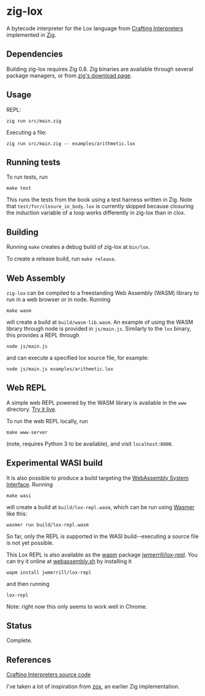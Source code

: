 # zig-lox

A bytecode interpreter for the Lox language from [Crafting Interpreters](http://craftinginterpreters.com/) implemented in [Zig](https://ziglang.org/).

## Dependencies

Building zig-lox requires Zig 0.8. Zig binaries are available through several package managers, or from [zig's download page](https://ziglang.org/download).

## Usage

REPL:
```
zig run src/main.zig
```

Executing a file:
```
zig run src/main.zig -- examples/arithmetic.lox
```

## Running tests

To run tests, run

```
make test
```

This runs the tests from the book using a test harness written in Zig. Note that `test/for/closure_in_body.lox` is currently skipped because closuring the induction variable of a loop works differently in zig-lox than in clox.

## Building

Running `make` creates a debug build of zig-lox at `bin/lox`.

To create a release build, run `make release`.

## Web Assembly

`zig-lox` can be compiled to a freestanding Web Assembly (WASM) library to run in a web browser or in node. Running

```
make wasm
```

will create a build at `build/wasm-lib.wasm`. An example of using the WASM library through node is provided in `js/main.js`. Similarly to the `lox` binary, this provides a REPL through

```
node js/main.js
```

and can execute a specified lox source file, for example:

```
node js/main.js examples/arithmetic.lox
```

## Web REPL

A simple web REPL powered by the WASM library is available in the `www` directory. [Try it live](https://www.shapeoperator.com/toys/lox-repl/).

To run the web REPL locally, run

```
make www-server
```

(note, requires Python 3 to be available), and visit `localhost:8000`.

## Experimental WASI build

It is also possible to produce a build targeting the [WebAssembly System Interface](https://wasi.dev/). Running

```
make wasi
```

will create a build at `build/lox-repl.wasm`, which can be run using [Wasmer](https://wasmer.io/) like this:

```
wasmer run build/lox-repl.wasm
```

So far, only the REPL is supported in the WASI build--executing a source file is not yet possible.

This Lox REPL is also available as the [wapm](https://wapm.io/) package [jwmerrill/lox-repl](https://wapm.io/package/jwmerrill/lox-repl). You can try it online at [webassembly.sh](https://webassembly.sh/) by installing it

```
wapm install jwmerrill/lox-repl
```

and then running

```
lox-repl
```

Note: right now this only seems to work well in Chrome.

## Status

Complete.

## References

[Crafting Interpreters source code](https://github.com/munificent/craftinginterpreters)

I've taken a lot of inspiration from [zox](https://github.com/raulgrell/zox), an earlier Zig implementation.
